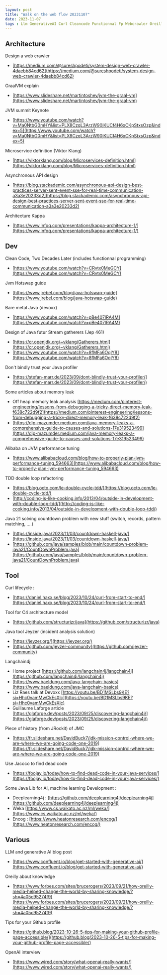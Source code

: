 ```yaml
---
layout: post
title: "Walk on the web flow 20231107"
date: 2023-11-07
tags : Llm GenerativeAI Curl Cleancode Functionnal Fp Webcrawler Oreilly Knowledge Jvmsummit Conference Graalvm C4 Structurizr Architecture Hotswap JRebel Github Java Baremetal Stream Gatherers Jep461 Microservice Viktorklang Profiler Memoryleak Debug Jeyzer Jvm Tuning Performance Alibaba Offheap Api Asynchronous Tdd Doubleloop Langchain4j Java21 Switch Patternmatching Countdown Openai Jmc Jrockit Javamissioncontrol Jacoco Deadcode Coverage Kappa Deeplearning4j Encog Weka Ai Machinelearning Guillaumelaforge Lizraes
---
```


## Architecture  

Design a web crawler    
* [https://medium.com/@sureshpodeti/system-design-web-crawler-4daebb84cd62](https://medium.com/@sureshpodeti/system-design-web-crawler-4daebb84cd62)

GraalVM explain    
* [https://www.slideshare.net/martintoshev/jvm-the-graal-vm](https://www.slideshare.net/martintoshev/jvm-the-graal-vm)    

JVM summit Keynote    
* [https://www.youtube.com/watch?v=Ma0NtbG0mHY&list=PLX8CzqL3ArzW90jKUCf4H6xCKpStxsOzp&index=5](https://www.youtube.com/watch?v=Ma0NtbG0mHY&list=PLX8CzqL3ArzW90jKUCf4H6xCKpStxsOzp&index=5)    

Microservice definition (Viktor Klang)    
* [https://viktorklang.com/blog/Microservices-definition.html](https://viktorklang.com/blog/Microservices-definition.html)    

Asynchronous API design     
* [https://blog.stackademic.com/asynchronous-api-design-best-practices-server-sent-event-sse-for-real-time-communication-a3a3e20233d2](https://blog.stackademic.com/asynchronous-api-design-best-practices-server-sent-event-sse-for-real-time-communication-a3a3e20233d2)    

Architecture Kappa     
* [https://www.infoq.com/presentations/kappa-architecture-1/](https://www.infoq.com/presentations/kappa-architecture-1/)     

## Dev   

Clean Code, Two Decades Later (includes functionnal programming)    
* [https://www.youtube.com/watch?v=CRvtx0MeGCY](https://www.youtube.com/watch?v=CRvtx0MeGCY)     

Jvm Hotswap guide     
* [https://www.jrebel.com/blog/java-hotswap-guide](https://www.jrebel.com/blog/java-hotswap-guide)     

Bare metal Java (devoxx)    
* [https://www.youtube.com/watch?v=pBe407IRA4M](https://www.youtube.com/watch?v=pBe407IRA4M)    

Design of Java futur Stream gatherers (Jep 461)    
* [https://cr.openjdk.org/~vklang/Gatherers.html](https://cr.openjdk.org/~vklang/Gatherers.html)
* [https://www.youtube.com/watch?v=8fMFa6OqlY8](https://www.youtube.com/watch?v=8fMFa6OqlY8) 

Don't bindly trust your Java profiler    
* [https://stefan-marr.de/2023/09/dont-blindly-trust-your-profiler/](https://stefan-marr.de/2023/09/dont-blindly-trust-your-profiler/)    

Some articles about memory leak         
* Off heap memory leak analysis [https://medium.com/pinterest-engineering/lessons-from-debugging-a-tricky-direct-memory-leak-f638c722d9f2](https://medium.com/pinterest-engineering/lessons-from-debugging-a-tricky-direct-memory-leak-f638c722d9f2)   
* [https://dip-mazumder.medium.com/java-memory-leaks-a-comprehensive-guide-to-causes-and-solutions-17e319523499](https://dip-mazumder.medium.com/java-memory-leaks-a-comprehensive-guide-to-causes-and-solutions-17e319523499)      

Alibaba on JVM performance tuning     
* [https://www.alibabacloud.com/blog/how-to-properly-plan-jvm-performance-tuning_594663](https://www.alibabacloud.com/blog/how-to-properly-plan-jvm-performance-tuning_594663)     

TDD double loop refactoring     
* [https://blog.octo.com/le-double-cycle-tdd/](https://blog.octo.com/le-double-cycle-tdd/)     
* [http://coding-is-like-cooking.info/2013/04/outside-in-development-with-double-loop-tdd/](http://coding-is-like-cooking.info/2013/04/outside-in-development-with-double-loop-tdd/)    

Java 21 solving countdown problem with new stuff (switch, records, pattern matching, ....)     
* [https://inside.java/2023/11/03/countdown-haskell-java/](https://inside.java/2023/11/03/countdown-haskell-java/)     
* [https://github.com/java/samples/blob/main/countdown-problem-java21/CountDownProblem.java](https://github.com/java/samples/blob/main/countdown-problem-java21/CountDownProblem.java)       

## Tool   

Curl lifecycle :    
* [https://daniel.haxx.se/blog/2023/10/24/curl-from-start-to-end/](https://daniel.haxx.se/blog/2023/10/24/curl-from-start-to-end/)    

Tool for C4 architecture model     
* [https://github.com/structurizr/java](https://github.com/structurizr/java)    

Java tool Jeyzer (incident analysis solution)     
* [https://jeyzer.org/](https://jeyzer.org/)
* [https://github.com/jeyzer-community](https://github.com/jeyzer-community)

Langchain4j
* Home project [https://github.com/langchain4j/langchain4j](https://github.com/langchain4j/langchain4j)    
* [https://www.baeldung.com/java-langchain-basics](https://www.baeldung.com/java-langchain-basics)    
* Liz Raes talk at Devoxx [https://youtu.be/BD1MSLbs9KE?si=Hhc0vamMwCkEsXlc](https://youtu.be/BD1MSLbs9KE?si=Hhc0vamMwCkEsXlc)     
* Guillaume Laforge article [https://glaforge.dev/posts/2023/09/25/discovering-langchain4j/](https://glaforge.dev/posts/2023/09/25/discovering-langchain4j/)    

Piece of history (from JRockit) of JMC     
* [https://fr.slideshare.net/DavidBuck7/jdk-mission-control-where-we-are-where-we-are-going-code-one-2019](https://fr.slideshare.net/DavidBuck7/jdk-mission-control-where-we-are-where-we-are-going-code-one-2019)     

Use Jacoco to find dead code     
* [https://foojay.io/today/how-to-find-dead-code-in-your-java-services/](https://foojay.io/today/how-to-find-dead-code-in-your-java-services/)     

Some Java Lib for AI, machine learning Development :    
* Deeplearning4j : [https://github.com/deeplearning4j/deeplearning4j](https://github.com/deeplearning4j/deeplearning4j)    
* Weka [https://www.cs.waikato.ac.nz/ml/weka/](https://www.cs.waikato.ac.nz/ml/weka/)    
* Encog : [https://www.heatonresearch.com/encog/](https://www.heatonresearch.com/encog/)    

## Various

LLM and generative AI blog post    
* [https://www.confluent.io/blog/get-started-with-generative-ai/](https://www.confluent.io/blog/get-started-with-generative-ai/)    

Oreilly about knowledge     
* [https://www.forbes.com/sites/brucerogers/2023/09/21/how-oreilly-media-helped-change-the-world-by-sharing-knowledge/?sh=4a05c95274f9](https://www.forbes.com/sites/brucerogers/2023/09/21/how-oreilly-media-helped-change-the-world-by-sharing-knowledge/?sh=4a05c95274f9)    

Tips for your Github profile    
* [https://github.blog/2023-10-26-5-tips-for-making-your-github-profile-page-accessible/](https://github.blog/2023-10-26-5-tips-for-making-your-github-profile-page-accessible/)     

OpenAI interview     
* [https://www.wired.com/story/what-openai-really-wants/](https://www.wired.com/story/what-openai-really-wants/)     

